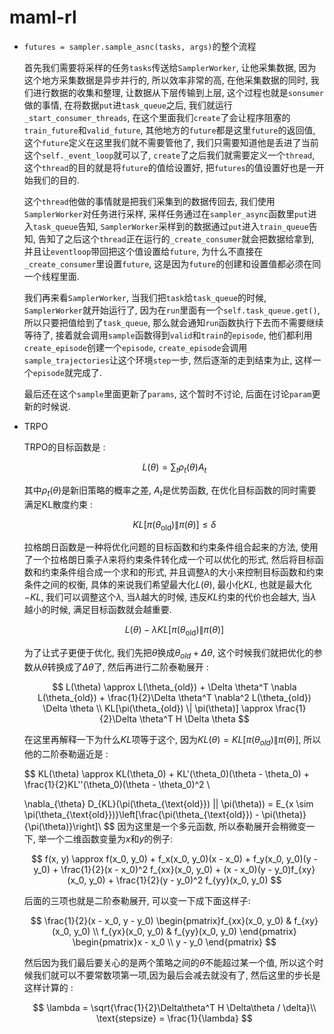 # maml-rl

+ `futures = sampler.sample_asnc(tasks, args)`的整个流程

  首先我们需要将采样的任务`tasks`传送给`SamplerWorker`, 让他采集数据, 因为这个地方采集数据是异步并行的, 所以效率非常的高, 在他采集数据的同时, 我们进行数据的收集和整理, 让数据从下层传输到上层, 这个过程也就是`sonsumer`做的事情, 在将数据`put`进`task_queue`之后, 我们就运行`_start_consumer_threads`, 在这个里面我们`create`了会让程序阻塞的`train_future`和`valid_future`, 其他地方的`future`都是这里`future`的返回值, 这个`future`定义在这里我们就不需要管他了, 我们只需要知道他是丢进了当前这个`self._event_loop`就可以了, `create`了之后我们就需要定义一个`thread`, 这个`thread`的目的就是将`future`的值给设置好, 把`futures`的值设置好也是一开始我们的目的.
  
  这个`thread`他做的事情就是把我们采集到的数据传回去, 我们使用`SamplerWorker`对任务进行采样, 采样任务通过在`sampler_async`函数里`put`进入`task_queue`告知, `SamplerWorker`采样到的数据通过`put`进入`train_queue`告知, 告知了之后这个`thread`正在运行的`_create_consumer`就会把数据给拿到, 并且让`eventloop`带回把这个值设置给`future`, 为什么不直接在`_create_consumer`里设置`future`, 这是因为`future`的创建和设置值都必须在同一个线程里面.
  
  我们再来看`SamplerWorker`, 当我们把`task`给`task_queue`的时候, `SamplerWorker`就开始运行了, 因为在`run`里面有一个`self.task_queue.get()`, 所以只要把值给到了`task_queue`, 那么就会通知`run`函数执行下去而不需要继续等待了, 接着就会调用`sample`函数得到`valid`和`train`的`episode`, 他们都利用`create_episode`创建一个`episode`,  `create_episode`会调用`sample_trajectories`让这个环境`step`一步, 然后逐渐的走到结束为止, 这样一个`episode`就完成了.
  
  最后还在这个`sample`里面更新了`params`, 这个暂时不讨论, 后面在讨论`param`更新的时候说.

+ TRPO

  TRPO的目标函数是 :

  $$
  L(\theta) = \sum_t \rho_t(\theta) A_t
  $$

  其中$\rho_t(\theta)$是新旧策略的概率之差, $A_t$是优势函数, 在优化目标函数的同时需要满足KL散度约束 : 

  $$
  KL[\pi(\theta_{\text{old}}) \| \pi(\theta)] \leq \delta
  $$

  拉格朗日函数是一种将优化问题的目标函数和约束条件组合起来的方法, 使用了一个拉格朗日乘子$\lambda$来将约束条件转化成一个可以优化的形式, 然后将目标函数和约束条件组合成一个求和的形式, 并且调整$\lambda$的大小来控制目标函数和约束条件之间的权衡, 具体的来说我们希望最大化$L(\theta)$, 最小化$KL$, 也就是最大化$-KL$, 我们可以调整这个$\lambda$, 当$\lambda$越大的时候, 违反$KL$约束的代价也会越大, 当$\lambda$越小的时候, 满足目标函数就会越重要.
  
  $$
  L(\theta) - \lambda KL[\pi(\theta_{\text{old}}) \| \pi(\theta)]
  $$

  为了让式子更便于优化, 我们先把$\theta$换成$\theta_{old}+\Delta\theta$, 这个时候我们就把优化的参数从$\theta$转换成了$\Delta\theta$了, 然后再进行二阶泰勒展开 : 

  $$
  L(\theta) \approx L(\theta_{old}) + \Delta \theta^T \nabla         L(\theta_{old}) + \frac{1}{2}\Delta \theta^T \nabla^2 L(\theta_{old})     \Delta \theta \\
  KL[\pi(\theta_{old}) \| \pi(\theta)] \approx \frac{1}{2}\Delta   \theta^T H \Delta \theta
  $$

  在这里再解释一下为什么$KL$项等于这个, 因为$KL(\theta)=KL[\pi(\theta_{old}) \|    \pi(\theta)]$, 所以他的二阶泰勒逼近是 : 

  $$
  KL(\theta) \approx KL(\theta_0) + KL'(\theta_0)(\theta - \theta_0) +   \frac{1}{2}KL''(\theta_0)(\theta - \theta_0)^2 \\
  
  \nabla_{\theta} D_{KL}(\pi(\theta_{\text{old}}) || \pi(\theta)) = E_{x \sim \pi(\theta_{\text{old}})}\left[\frac{\pi(\theta_{\text{old}}) - \pi(\theta)}{\pi(\theta)}\right]\\
  $$
   因为这里是一个多元函数, 所以泰勒展开会稍微变一下, 举一个二维函数变量为$x$和$y$的例子:

  $$
  f(x, y) \approx f(x_0, y_0) + f_x(x_0, y_0)(x - x_0) + f_y(x_0, y_0)(y - y_0) + \frac{1}{2}(x - x_0)^2 f_{xx}(x_0, y_0) + (x - x_0)(y - y_0)f_{xy}(x_0, y_0) + \frac{1}{2}(y - y_0)^2 f_{yy}(x_0, y_0)
  $$

  后面的三项也就是二阶泰勒展开, 可以变一下成下面这样子:

  $$
  \frac{1}{2}(x - x_0, y - y_0) \begin{pmatrix}f_{xx}(x_0, y_0) & f_{xy}(x_0, y_0) \\ f_{yx}(x_0, y_0) & f_{yy}(x_0, y_0) \end{pmatrix} \begin{pmatrix}x - x_0 \\ y - y_0 \end{pmatrix}
  $$

  然后因为我们最后要关心的是两个策略之间的$\theta$不能超过某一个值, 所以这个时候我们就可以不要常数项第一项,因为最后会减去就没有了, 然后这里的步长是这样计算的 :

  $$
  \lambda = \sqrt{\frac{1}{2}\Delta\theta^T H \Delta\theta / \delta}\\
  \text{stepsize} = \frac{1}{\lambda}
  $$
